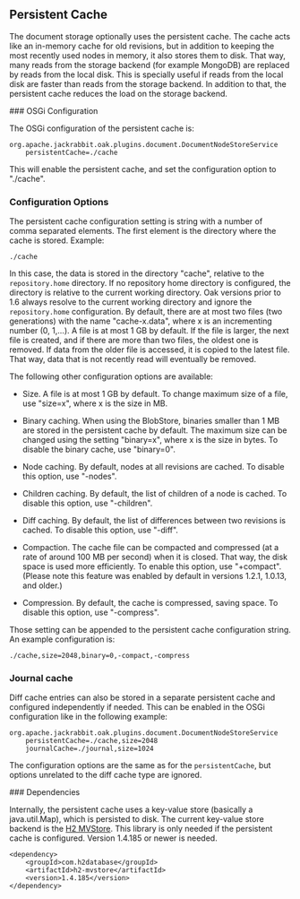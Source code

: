 <!--
   Licensed to the Apache Software Foundation (ASF) under one or more
   contributor license agreements.  See the NOTICE file distributed with
   this work for additional information regarding copyright ownership.
   The ASF licenses this file to You under the Apache License, Version 2.0
   (the "License"); you may not use this file except in compliance with
   the License.  You may obtain a copy of the License at

       http://www.apache.org/licenses/LICENSE-2.0

   Unless required by applicable law or agreed to in writing, software
   distributed under the License is distributed on an "AS IS" BASIS,
   WITHOUT WARRANTIES OR CONDITIONS OF ANY KIND, either express or implied.
   See the License for the specific language governing permissions and
   limitations under the License.
  -->

## Persistent Cache

The document storage optionally uses the persistent cache.
The cache acts like an in-memory cache for old revisions, 
but in addition to keeping the most recently used nodes in memory, 
it also stores them to disk. That way, many reads from the storage backend (for example MongoDB)
are replaced by reads from the local disk. This is specially useful if reads from the local disk
are faster than reads from the storage backend. In addition to that, the persistent cache reduces 
the load on the storage backend.

### OSGi Configuration

The OSGi configuration of the persistent cache is:

    org.apache.jackrabbit.oak.plugins.document.DocumentNodeStoreService
        persistentCache=./cache

This will enable the persistent cache, and set the configuration option to "./cache".

### Configuration Options 

The persistent cache configuration setting is string with a number of comma separated elements. 
The first element is the directory where the cache is stored. Example:

    ./cache

In this case, the data is stored in the directory "cache", 
relative to the `repository.home` directory. If no repository home directory is
configured, the directory is relative to the current working directory. Oak
versions prior to 1.6 always resolve to the current working directory and ignore
the `repository.home` configuration.
By default, there are at most two files (two generations) with the name "cache-x.data", 
where x is an incrementing number (0, 1,...). 
A file is at most 1 GB by default. 
If the file is larger, the next file is created, and if there are more than two files, 
the oldest one is removed.
If data from the older file is accessed, it is copied to the latest file.
That way, data that is not recently read will eventually be removed.

The following other configuration options are available:

* Size. A file is at most 1 GB by default. To change maximum size of a file,
use "size=x", where x is the size in MB.

* Binary caching. When using the BlobStore, 
binaries smaller than 1 MB are stored in the persistent cache by default. 
The maximum size can be changed using the setting "binary=x",
where x is the size in bytes. To disable the binary cache, use "binary=0".

* Node caching. By default, nodes at all revisions are cached.
To disable this option, use "-nodes".

* Children caching. By default, the list of children of a node is cached.
To disable this option, use "-children".

* Diff caching. By default, the list of differences between two
revisions is cached. To disable this option, use "-diff".

* Compaction. The cache file can be compacted and compressed (at a rate of
around 100 MB per second) when it is closed.
That way, the disk space is used more efficiently. 
To enable this option, use "+compact".
(Please note this feature was enabled by default in versions 1.2.1, 1.0.13, and older.)

* Compression. By default, the cache is compressed, saving space. 
To disable this option, use "-compress".

Those setting can be appended to the persistent cache configuration string.
An example configuration is:

    ./cache,size=2048,binary=0,-compact,-compress

### Journal cache

Diff cache entries can also be stored in a separate persistent cache and
configured independently if needed. This can be enabled in the OSGi
configuration like in the following example:

    org.apache.jackrabbit.oak.plugins.document.DocumentNodeStoreService
        persistentCache=./cache,size=2048
        journalCache=./journal,size=1024

The configuration options are the same as for the `persistentCache`, but options
unrelated to the diff cache type are ignored.

### Dependencies

Internally, the persistent cache uses a key-value store 
(basically a java.util.Map), which is persisted to disk.
The current key-value store backend is the [H2 MVStore](http://www.h2database.com/html/mvstore.html).
This library is only needed if the persistent cache is configured.
Version 1.4.185 or newer is needed.

    <dependency>
        <groupId>com.h2database</groupId>
        <artifactId>h2-mvstore</artifactId>
        <version>1.4.185</version>
    </dependency>



